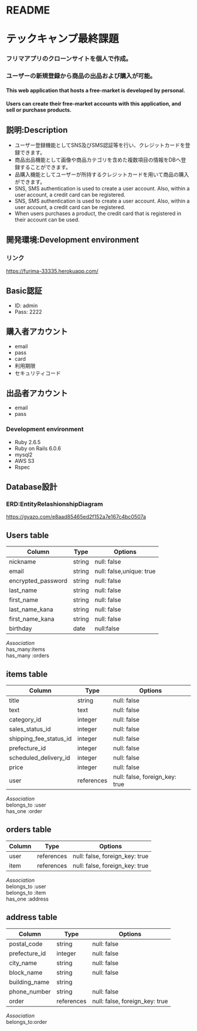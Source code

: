 # README

# テックキャンプ最終課題

### フリマアプリのクローンサイトを個人で作成。
### ユーザーの新規登録から商品の出品および購入が可能。
#### This web application that hosts a free-market is developed by personal.
#### Users can create their free-market accounts with this application, and sell or purchase products.

## 説明:Description
* ユーザー登録機能としてSNS及びSMS認証等を行い、クレジットカードを登録できます。
* 商品出品機能として画像や商品カテゴリを含めた複数項目の情報をDBへ登録することができます。
* 品購入機能としてユーザーが所持するクレジットカードを用いて商品の購入ができます。
* SNS, SMS authentication is used to create a user account. Also, within a user account, a credit card can be registered.
* SNS, SMS authentication is used to create a user account. Also, within a user account, a credit card can be registered.
* When users purchases a product, the credit card that is registered in their account can be used.

## 開発環境:Development environment


### リンク
https://furima-33335.herokuapp.com/

## Basic認証
* ID: admin
* Pass: 2222

## 購入者アカウント
* email
* pass
* card
* 利用期限
* セキュリティコード

## 出品者アカウント
* email
* pass

### Development environment
* Ruby 2.6.5
* Ruby on Rails 6.0.6
* mysql2
* AWS S3
* Rspec


## Database設計
### ERD:EntityRelashionshipDiagram
https://gyazo.com/e8aad85465ed2f152a7e167c4bc0507a


## Users table
|Column|Type|Options|
|------|-----|-----|
|nickname    |string      |null: false|
|email|string|null: false,unique: true|
|encrypted_password|string|null: false|
|last_name   |string      |null: false|
|first_name  |string      |null: false|
|last_name_kana|string    |null: false|
|first_name_kana|string   |null: false|
|birthday     |date       |null:false|  

*Association*  
has_many:items  
has_many :orders  

## items table
|Column|Type|Options|
|------|-----|-----|
|title                   |string    |null: false|
|text                    |text      |null: false|
|category_id             |integer   |null: false
|sales_status_id         |integer   |null: false|
|shipping_fee_status_id  |integer   |null: false|
|prefecture_id           |integer   |null: false|
|scheduled_delivery_id   |integer   |null: false|
|price                   |integer   |null: false|
|user                    |references|null: false, foreign_key: true|  

*Association*  
belongs_to :user  
has_one :order  

## orders table
|Column|Type|Options|
|------|-----|-----|
|user|references|null: false, foreign_key: true|
|item|references|null: false, foreign_key: true|  

*Association*  
belongs_to :user  
belongs_to :item  
has_one :address  

## address table
|Column|Type|Options|
|------|-----|-----|
|postal_code|string   |null: false|
|prefecture_id|integer|null: false|
|city_name|string     |null: false|
|block_name|string    |null: false|
|building_name        |string|
|phone_number|string  |null: false|
|order|references     |null: false, foreign_key: true|  

*Association*  
belongs_to:order  


